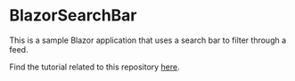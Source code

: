 # BlazorSearchBar

This is a sample Blazor application that uses a search bar to filter through a feed.

Find the tutorial related to this repository [here](https://streamwriter.net/creating-a-top-menu-search-bar-in-blazor/).

